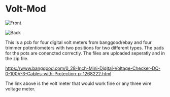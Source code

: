 # Volt-Mod
![Front](https://i.imgur.com/kypVrz0.png)

![Back](https://i.imgur.com/s7ranfy.png)


This is a pcb for four digital volt meters from banggood/ebay and four trimmer potentiometers with two positions for two different types. The pads for the pots are conencted correctly. The files are uploaded seperatly and in the zip file. 

https://www.banggood.com/0_28-Inch-Mini-Digital-Voltage-Checker-DC-0-100V-3-Cables-with-Protection-p-1268222.html

The link above is the volt meter that would work fine or any three wire voltage meter. 
